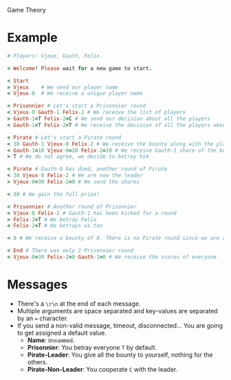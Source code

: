 Game Theory

Example
=======

```ruby
# Players: Vjeux, Gauth, Felix

< Welcome! Please wait for a new game to start.

< Start
> Vjeux    # We send our player name
< Vjeux-0  # We receive a unique player name

< Prisonnier # Let's start a Prisonnier round
< Vjeux-0 Gauth-1 Felix-2 # We receive the list of players
> Gauth-1=T Felix-2=C # We send our decision about all the players
< Gauth-1=T Felix-2=T # We receive the decision of all the players about us

< Pirate # Let's start a Pirate round
< 30 Gauth-1 Vjeux-0 Felix-2 # We receive the bounty along with the players sorted by hierarchy
< Gauth-1=10 Vjeux-0=10 Felix-2=10 # We receive Gauth-1 share of the bounty
> T # We do not agree, we decide to betray him

< Pirate # Gauth-0 has died, another round of Pirate
< 30 Vjeux-0 Felix-2 # We are now the leader
> Vjeux-0=30 Felix-2=0 # We send the shares

< 30 # We gain the full prize!

< Prisonnier # Another round of Prisonnier
< Vjeux-0 Felix-2 # Gauth-1 has been kicked for a round
> Felix-2=T # We betray Felix
< Felix-2=T # He betrays us too

< 0 # We receive a bounty of 0. There is no Pirate round since we are alone in our group.

< End # There was only 2 Prisonnier round
< Vjeux-0=30 Felix-2=0 Gauth-1=0 # We receive the scores of everyone
```

Messages
========

* There's a ```\r\n``` at the end of each message.
* Multiple arguments are space separated and key-values are separated by an ```=``` character.
* If you send a non-valid message, timeout, disconnected... You are going to get assigned a default value.
  * **Name**: ```Unnammed```.
  * **Prisonnier**: You betray everyone ```T``` by default.
  * **Pirate-Leader**: You give all the bounty to yourself, nothing for the others.
  * **Pirate-Non-Leader**: You cooperate ```C``` with the leader.
